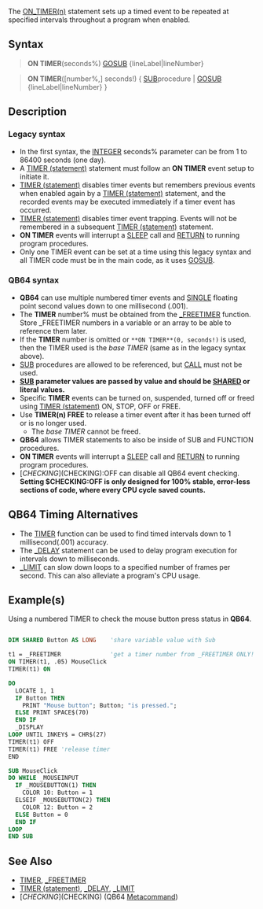 The [ON_TIMER(n)](ON-TIMER(n)) statement sets up a timed event to be repeated at specified intervals throughout a program when enabled.

## Syntax
 
>  **ON TIMER**(seconds%) [GOSUB](GOSUB) {lineLabel|lineNumber}

>  **ON TIMER**([number%,] seconds!) { [SUB](SUB)procedure | [GOSUB](GOSUB) {lineLabel|lineNumber} }

## Description

### Legacy syntax

* In the first syntax, the [INTEGER](INTEGER) seconds% parameter can be from 1 to 86400 seconds (one day).
* A [TIMER (statement)](TIMER-(statement)) statement must follow an **ON TIMER** event setup to initiate it.
* [TIMER (statement)](TIMER-(statement)) disables timer events but remembers previous events when enabled again by a [TIMER (statement)](TIMER-(statement)) statement, and the recorded events may be executed immediately if a timer event has occurred. 
* [TIMER (statement)](TIMER-(statement)) disables timer event trapping. Events will not be remembered in a subsequent [TIMER (statement)](TIMER-(statement)) statement.
* **ON TIMER** events will interrupt a [SLEEP](SLEEP) call and [RETURN](RETURN) to running program procedures.
* Only one TIMER event can be set at a time using this legacy syntax and all TIMER code must be in the main code, as it uses [GOSUB](GOSUB).

### QB64 syntax

* **QB64** can use multiple numbered timer events and [SINGLE](SINGLE) floating point second values down to one millisecond (.001).
* The **TIMER** number% must be obtained from the [_FREETIMER](_FREETIMER) function. Store _FREETIMER numbers in a variable or an array to be able to reference them later.
* If the **TIMER** number is omitted or `**ON TIMER**(0, seconds!)` is used, then the TIMER used is the *base TIMER* (same as in the legacy syntax above).
* [SUB](SUB) procedures are allowed to be referenced, but [CALL](CALL) must not be used. 
* **[SUB](SUB) parameter values are passed by value and should be [SHARED](SHARED) or literal values.**
* Specific **TIMER** events can be turned on, suspended, turned off or freed using [TIMER (statement)](TIMER-(statement)) ON, STOP, OFF or FREE.
* Use **TIMER(n) FREE** to release a timer event after it has been turned off or is no longer used.
  * The *base TIMER* cannot be freed.
* **QB64** allows TIMER statements to also be inside of SUB and FUNCTION procedures.
* **ON TIMER** events will interrupt a [SLEEP](SLEEP) call and [RETURN](RETURN) to running program procedures.
* [$CHECKING]($CHECKING):OFF can disable all QB64 event checking. **Setting $CHECKING:OFF is only designed for 100% stable, error-less sections of code, where every CPU cycle saved counts.**

## QB64 Timing Alternatives

* The [TIMER](TIMER) function can be used to find timed intervals down to 1 millisecond(.001) accuracy.
* The [_DELAY](_DELAY) statement can be used to delay program execution for intervals down to milliseconds.
* [_LIMIT](_LIMIT) can slow down loops to a specified number of frames per second. This can also alleviate a program's CPU usage.

## Example(s)

Using a numbered TIMER to check the mouse button press status in **QB64**.

```vb

DIM SHARED Button AS LONG    'share variable value with Sub

t1 = _FREETIMER              'get a timer number from _FREETIMER ONLY!
ON TIMER(t1, .05) MouseClick
TIMER(t1) ON

DO
  LOCATE 1, 1
  IF Button THEN
    PRINT "Mouse button"; Button; "is pressed.";
  ELSE PRINT SPACE$(70)
  END IF
  _DISPLAY
LOOP UNTIL INKEY$ = CHR$(27)
TIMER(t1) OFF
TIMER(t1) FREE 'release timer
END

SUB MouseClick
DO WHILE _MOUSEINPUT
  IF _MOUSEBUTTON(1) THEN
    COLOR 10: Button = 1
  ELSEIF _MOUSEBUTTON(2) THEN
    COLOR 12: Button = 2
  ELSE Button = 0
  END IF
LOOP
END SUB 

```

## See Also

* [TIMER](TIMER), [_FREETIMER](_FREETIMER)
* [TIMER (statement)](TIMER-(statement)), [_DELAY](_DELAY), [_LIMIT](_LIMIT)
* [$CHECKING]($CHECKING) (QB64 [Metacommand](Metacommand))
